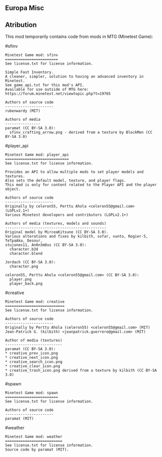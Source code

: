 ## Europa Misc



## Atribution
This mod temporarily contains code from mods in MTG (Minetest Game):

#sfinv

	Minetest Game mod: sfinv
	========================
	See license.txt for license information.

	Simple Fast Inventory.
	A cleaner, simpler, solution to having an advanced inventory in Minetest.
	See game_api.txt for this mod's API.
	Available for use outside of MTG here:
	https://forum.minetest.net/viewtopic.php?t=19765

	Authors of source code
	----------------------
	rubenwardy (MIT)

	Authors of media
	----------------
	paramat (CC BY-SA 3.0):
	  sfinv_crafting_arrow.png - derived from a texture by BlockMen (CC BY-SA 3.0)

#player_api

	Minetest Game mod: player_api
	=============================
	See license.txt for license information.

	Provides an API to allow multiple mods to set player models and textures.
	Also sets the default model, texture, and player flags.
	This mod is only for content related to the Player API and the player object.

	Authors of source code
	----------------------
	Originally by celeron55, Perttu Ahola <celeron55@gmail.com> (LGPLv2.1+)
	Various Minetest developers and contributors (LGPLv2.1+)

	Authors of media (textures, models and sounds)
	----------------------------------------------
	Original model by MirceaKitsune (CC BY-SA 3.0).
	Various alterations and fixes by kilbith, sofar, xunto, Rogier-5, TeTpaAka, Desour,
	stujones11, An0n3m0us (CC BY-SA 3.0):
	  character.b3d
	  character.blend

	Jordach (CC BY-SA 3.0):
	  character.png

	celeron55, Perttu Ahola <celeron55@gmail.com> (CC BY-SA 3.0):
	  player.png
	  player_back.png

#creative

	Minetest Game mod: creative
	===========================
	See license.txt for license information.

	Authors of source code
	----------------------
	Originally by Perttu Ahola (celeron55) <celeron55@gmail.com> (MIT)
	Jean-Patrick G. (kilbith) <jeanpatrick.guerrero@gmail.com> (MIT)

	Author of media (textures)
	--------------------------
	paramat (CC BY-SA 3.0):
	* creative_prev_icon.png
	* creative_next_icon.png
	* creative_search_icon.png
	* creative_clear_icon.png
	* creative_trash_icon.png derived from a texture by kilbith (CC BY-SA 3.0)

#spawn

	Minetest Game mod: spawn
	========================
	See license.txt for license information.

	Authors of source code
	----------------------
	paramat (MIT)

#weather

	Minetest Game mod: weather
	==========================
	See license.txt for license information.
	Source code by paramat (MIT).
